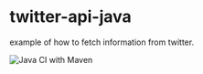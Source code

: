 # twitter-api-java
example of how to fetch information from twitter.

![Java CI with Maven](https://github.com/atulkaushal/twitter-api-java/workflows/Java%20CI%20with%20Maven/badge.svg)
